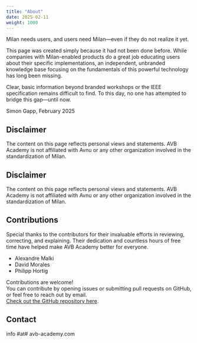 ```yaml
---
title: "About"
date: 2025-02-11
weight: 1000
---
```


Milan needs users, and users need Milan—even if they do not realize it yet. 

This page was created simply because it had not been done before. While companies with Milan-enabled products do a great job educating users about their specific implementations, an independent, unbranded knowledge base focusing on the fundamentals of this powerful technology has long been missing.

Clear, basic information beyond branded workshops or the IEEE specification remains difficult to find. To this day, no one has attempted to bridge this gap—until now.

Simon Gapp, February 2025

## Disclaimer
The content on this page reflects personal views and statements. AVB Academy is not affiliated with Avnu or any other organization involved in the standardization of Milan.

## Disclaimer
The content on this page reflects personal views and statements. AVB Academy is not affiliated with Avnu or any other organization involved in the standardization of Milan.

## Contributions  
Special thanks to the contributors for their invaluable efforts in reviewing, correcting, and explaining. Their dedication and countless hours of free time have helped make AVB Academy better for everyone.  
- Alexandre Malki  
- David Morales
- Philipp Hortig

Contributions are welcome!  
You can contribute by opening issues or submitting pull requests on GitHub, or feel free to reach out by email.  
[Check out the GitHub repository here](https://github.com/avb-academy/avb_academy).



## Contact
info #at# avb-academy.com